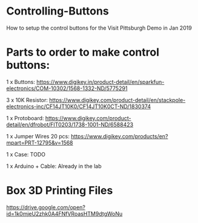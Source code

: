 # Controlling-Buttons
How to setup the control buttons for the Visit Pittsburgh Demo in Jan 2019

# Parts to order to make control buttons:

1 x Buttons: https://www.digikey.in/product-detail/en/sparkfun-electronics/COM-10302/1568-1332-ND/5775291

3 x 10K Resistor: https://www.digikey.com/product-detail/en/stackpole-electronics-inc/CF14JT10K0/CF14JT10K0CT-ND/1830374

1 x Protoboard: https://www.digikey.com/product-detail/en/dfrobot/FIT0203/1738-1001-ND/6588423

1 x Jumper Wires 20 pcs: https://www.digikey.com/products/en?mpart=PRT-12795&v=1568

1 x Case: TODO

1 x Arduino + Cable: Already in the lab

# Box 3D Printing Files
https://drive.google.com/open?id=1k0mjeU2zhk0A4FNfVRoasHTM9dtgWoNu
